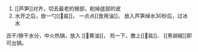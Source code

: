 1. [[芦笋]]对齐，切去最老的根部，削掉底部的皮
2. 水开之后，放一勺[[🧂盐]]， 一点点[[食用油]]，
放入芦笋焯水30秒后，过冰水


沥干/擦干水分，中火热锅，放入 [[🧈黄油]]， 煎一下，撒上[[🧂盐]]、 [[黑胡椒]]即可出锅。
